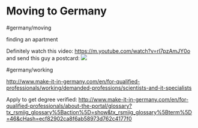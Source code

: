 # Moving to Germany
#germany/moving

finding an apartment

Definitely watch this video:
https://m.youtube.com/watch?v=rl7pzAmJY0o
and send this guy a postcard:
![](moving-to-germany/moving-to-germany/IMG_0547.png)

#germany/working

http://www.make-it-in-germany.com/en/for-qualified-professionals/working/demanded-professions/scientists-and-it-specialists

Apply to get degree verified:
http://www.make-it-in-germany.com/en/for-qualified-professionals/about-the-portal/glossary?tx_rsmiig_glossary%5Baction%5D=show&tx_rsmiig_glossary%5Bterm%5D=46&cHash=ecf82902ca8f6ab58973d762c4177f0